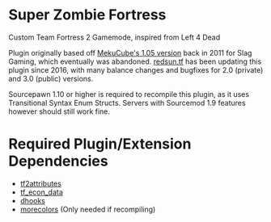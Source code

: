 # Super Zombie Fortress

Custom Team Fortress 2 Gamemode, inspired from Left 4 Dead

Plugin originally based off [MekuCube's 1.05 version](https://forums.alliedmods.net/showthread.php?p=1467101) back in 2011 for Slag Gaming, which eventually was abandoned.
[redsun.tf](https://redsun.tf/) has been updating this plugin since 2016, with many balance changes and bugfixes for 2.0 (private) and 3.0 (public) versions.

Sourcepawn 1.10 or higher is required to recompile this plugin, as it uses Transitional Syntax Enum Structs. Servers with Sourcemod 1.9 features however should still work fine.

# Required Plugin/Extension Dependencies

- [tf2attributes](https://forums.alliedmods.net/showthread.php?t=210221)
- [tf_econ_data](https://forums.alliedmods.net/showthread.php?t=315011)
- [dhooks](https://forums.alliedmods.net/showthread.php?t=180114)
- [morecolors](https://forums.alliedmods.net/showthread.php?t=185016) (Only needed if recompiling)
